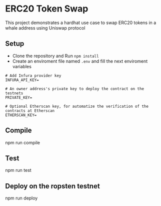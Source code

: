 # ERC20 Token Swap

This project demonstrates a hardhat use case to swap ERC20 tokens in a whale address using Uniswap protocol

## Setup

- Clone the repository and Run `npm install`
- Create an enviroment file named `.env` and fill the next enviroment variables

```
# Add Infura provider key
INFURA_API_KEY=

# An owner address's private key to deploy the contract on the testnets
PRIVATE_KEY=

# Optional Etherscan key, for automatize the verification of the contracts at Etherscan
ETHERSCAN_KEY=

```

## Compile
npm run compile

## Test
npm run test

## Deploy on the ropsten testnet
npm run deploy
